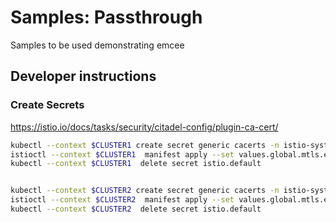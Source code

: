 # Samples: Passthrough

Samples to be used demonstrating emcee

## Developer instructions

### Create Secrets

https://istio.io/docs/tasks/security/citadel-config/plugin-ca-cert/

```bash
kubectl --context $CLUSTER1 create secret generic cacerts -n istio-system --from-file=samples/certs/ca-cert.pem    --from-file=samples/certs/ca-key.pem --from-file=samples/certs/root-cert.pem --from-file=samples/certs/cert-chain.pem
istioctl --context $CLUSTER1  manifest apply --set values.global.mtls.enabled=true,values.security.selfSigned=false
kubectl --context $CLUSTER1  delete secret istio.default


kubectl --context $CLUSTER2 create secret generic cacerts -n istio-system --from-file=samples/certs/ca-cert.pem     --from-file=samples/certs/ca-key.pem --from-file=samples/certs/root-cert.pem --from-file=samples/certs/cert-chain.pem
istioctl --context $CLUSTER2  manifest apply --set values.global.mtls.enabled=true,values.security.selfSigned=false
kubectl --context $CLUSTER2  delete secret istio.default
```